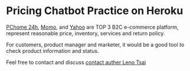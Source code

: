 # Pricing Chatbot Practice on Heroku

[PChome 24h](https://24h.pchome.com.tw/), [Momo](https://www.momoshop.com.tw/), and [Yahoo](https://tw.buy.yahoo.com/) are TOP 3 B2C e-commerce platform, represent reasonable price, inventory, services and return policy.

For customers, product manager and marketer, it would be a good tool to check product information and status.

Feel free to contact and discuss [contact auther Leno Tsai](lennox0909@gmail.com)
